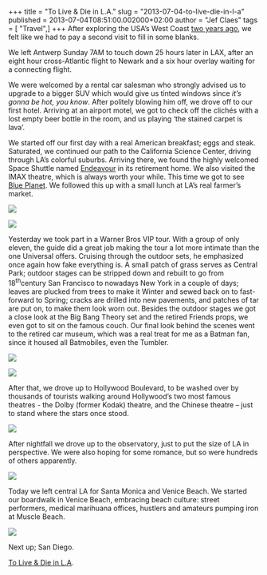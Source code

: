 +++
title = "To Live & Die in L.A."
slug = "2013-07-04-to-live-die-in-l-a"
published = 2013-07-04T08:51:00.002000+02:00
author = "Jef Claes"
tags = [ "Travel",]
+++
After exploring the USA’s West Coast [two years
ago](http://www.jefclaes.be/2011/09/once-upon-time-in-west.html), we
felt like we had to pay a second visit to fill in some blanks.

  

We left Antwerp Sunday 7AM to touch down 25 hours later in LAX, after an
eight hour cross-Atlantic flight to Newark and a six hour overlay
waiting for a connecting flight.

  

We were welcomed by a rental car salesman who strongly advised us to
upgrade to a bigger SUV which would give us tinted windows since *it’s
gonna be hot, you know*. After politely blowing him off, we drove off to
our first hotel. Arriving at an airport motel, we got to check off the
clichés with a lost empty beer bottle in the room, and us playing ‘the
stained carpet is lava’.

  

We started off our first day with a real American breakfast; eggs and
steak. Saturated, we continued our path to the California Science
Center, driving through LA’s colorful suburbs. Arriving there, we found
the highly welcomed Space Shuttle named
[Endeavour](http://en.wikipedia.org/wiki/Space_Shuttle_Endeavour) in its
retirement home. We also visited the IMAX theatre, which is always worth
your while. This time we got to see [Blue
Planet](http://en.wikipedia.org/wiki/Blue_Planet_(film)). We followed
this up with a small lunch at LA’s real farmer’s market.

  

[![](../images/thumbnails/2013-07-04-to-live-die-in-l-a-blog1.jpg)](../images/2013-07-04-to-live-die-in-l-a-blog1.jpg)

  

[![](../images/thumbnails/2013-07-04-to-live-die-in-l-a-blog5.jpg)](../images/2013-07-04-to-live-die-in-l-a-blog5.jpg)

  

Yesterday we took part in a Warner Bros VIP tour. With a group of only
eleven, the guide did a great job making the tour a lot more intimate
than the one Universal offers. Cruising through the outdoor sets, he
emphasized once again how fake everything is. A small patch of grass
serves as Central Park; outdoor stages can be stripped down and rebuilt
to go from 18<sup>th</sup>century San Francisco to nowadays New York in
a couple of days; leaves are plucked from trees to make it Winter and
sewed back on to fast-forward to Spring; cracks are drilled into new
pavements, and patches of tar are put on, to make them look worn out.
Besides the outdoor stages we got a close look at the Big Bang Theory
set and the retired Friends props, we even got to sit on the famous
couch. Our final look behind the scenes went to the retired car museum,
which was a real treat for me as a Batman fan, since it housed all
Batmobiles, even the Tumbler.

  

[![](../images/thumbnails/2013-07-04-to-live-die-in-l-a-blog6.jpg)](../images/2013-07-04-to-live-die-in-l-a-blog6.jpg)

  

[![](../images/thumbnails/2013-07-04-to-live-die-in-l-a-blog7.jpg)](../images/2013-07-04-to-live-die-in-l-a-blog7.jpg)

  

After that, we drove up to Hollywood Boulevard, to be washed over by
thousands of tourists walking around Hollywood’s two most famous
theatres - the Dolby (former Kodak) theatre, and the Chinese theatre –
just to stand where the stars once stood. 

  

[![](../images/thumbnails/2013-07-04-to-live-die-in-l-a-blog4.jpg)](../images/2013-07-04-to-live-die-in-l-a-blog4.jpg)

  

After nightfall we drove up to the observatory, just to put the size of
LA in perspective. We were also hoping for some romance, but so were
hundreds of others apparently.

  

[![](../images/thumbnails/2013-07-04-to-live-die-in-l-a-blog3.jpg)](../images/2013-07-04-to-live-die-in-l-a-blog3.jpg)

  

Today we left central LA for Santa Monica and Venice Beach. We started
our boardwalk in Venice Beach, embracing beach culture: street
performers, medical marihuana offices, hustlers and amateurs pumping
iron at Muscle Beach.

  

[![](../images/thumbnails/2013-07-04-to-live-die-in-l-a-blog2.jpg)](../images/2013-07-04-to-live-die-in-l-a-blog2.jpg)

  

Next up; San Diego.

  

[To Live & Die in L.A](http://www.youtube.com/watch?v=1Jp20gOwlS4).
